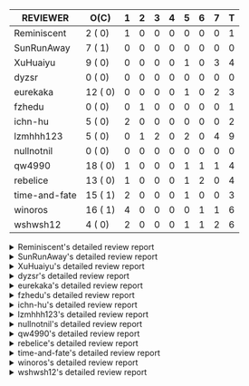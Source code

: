 |   REVIEWER    |  O(C)   | 1 | 2 | 3 | 4 | 5 | 6 | 7 | T |
|---------------|---------|---|---|---|---|---|---|---|---|
| Reminiscent   |  2 ( 0) | 1 | 0 | 0 | 0 | 0 | 0 | 0 | 1 |
| SunRunAway    |  7 ( 1) | 0 | 0 | 0 | 0 | 0 | 0 | 0 | 0 |
| XuHuaiyu      |  9 ( 0) | 0 | 0 | 0 | 0 | 1 | 0 | 3 | 4 |
| dyzsr         |  0 ( 0) | 0 | 0 | 0 | 0 | 0 | 0 | 0 | 0 |
| eurekaka      | 12 ( 0) | 0 | 0 | 0 | 0 | 1 | 0 | 2 | 3 |
| fzhedu        |  0 ( 0) | 0 | 1 | 0 | 0 | 0 | 0 | 0 | 1 |
| ichn-hu       |  5 ( 0) | 2 | 0 | 0 | 0 | 0 | 0 | 0 | 2 |
| lzmhhh123     |  5 ( 0) | 0 | 1 | 2 | 0 | 2 | 0 | 4 | 9 |
| nullnotnil    |  0 ( 0) | 0 | 0 | 0 | 0 | 0 | 0 | 0 | 0 |
| qw4990        | 18 ( 0) | 1 | 0 | 0 | 0 | 1 | 1 | 1 | 4 |
| rebelice      | 13 ( 0) | 1 | 0 | 0 | 0 | 1 | 2 | 0 | 4 |
| time-and-fate | 15 ( 1) | 2 | 0 | 0 | 0 | 1 | 0 | 0 | 3 |
| winoros       | 16 ( 1) | 4 | 0 | 0 | 0 | 0 | 1 | 1 | 6 |
| wshwsh12      |  4 ( 0) | 2 | 0 | 0 | 0 | 1 | 1 | 2 | 6 |


<details> 
  <summary>Reminiscent's detailed review report</summary> 

## To Be Reviewed

|    REPO    |                                                                  PR                                                                   | C | LASTED |
|------------|---------------------------------------------------------------------------------------------------------------------------------------|---|--------|
| tidb/25583 | [bindinfo: fix SPM doesn't work for CTE](https://github.com/pingcap/tidb/pull/25583)                                                  |   | 16d15h |
| tidb/25969 | [planner: support using expression index when conditions are connected by `or` or `not` ](https://github.com/pingcap/tidb/pull/25969) |   | 1d16h  |


## Reviewed in Last 7 Days

|    REPO    |                                                                  PR                                                                   | C | D |  R  |
|------------|---------------------------------------------------------------------------------------------------------------------------------------|---|---|-----|
| tidb/25969 | [planner: support using expression index when conditions are connected by `or` or `not` ](https://github.com/pingcap/tidb/pull/25969) |   | 1 | 17h |


</details> 


<details> 
  <summary>SunRunAway's detailed review report</summary> 

## To Be Reviewed

|    REPO    |                                                              PR                                                              | C | LASTED  |
|------------|------------------------------------------------------------------------------------------------------------------------------|---|---------|
| tidb/19178 | [executor: Refactor probe channel](https://github.com/pingcap/tidb/pull/19178)                                               |   | 327d16h |
| tidb/19807 | [executor: parallel evaluation for hash aggregate distinct](https://github.com/pingcap/tidb/pull/19807)                      |   | 305d10h |
| tidb/19900 | [executor: enable inline projection for sort&topN](https://github.com/pingcap/tidb/pull/19900)                               | Y | 300d18h |
| tidb/21834 | [planner: enhanced index range calculation plan](https://github.com/pingcap/tidb/pull/21834)                                 |   | 202d18h |
| tidb/21878 | [planner: do not push down lock to pointGet/bacthPointGet when selection exists](https://github.com/pingcap/tidb/pull/21878) |   | 200d18h |
| tidb/21956 | [planner/preprocessor: disallow into-outfile clause in some place](https://github.com/pingcap/tidb/pull/21956)               |   | 195d23h |
| tidb/25385 | [executor: global kill 32bits (local connID part)](https://github.com/pingcap/tidb/pull/25385)                               |   | 23d10h  |


## Reviewed in Last 7 Days

| REPO | PR | C | D | R |
|------|----|---|---|---|


</details> 


<details> 
  <summary>XuHuaiyu's detailed review report</summary> 

## To Be Reviewed

|     REPO     |                                                           PR                                                           | C | LASTED  |
|--------------|------------------------------------------------------------------------------------------------------------------------|---|---------|
| tidb/21401   | [expression: incompatibility with MySQL for ADDTIME()](https://github.com/pingcap/tidb/pull/21401)                     |   | 218d11h |
| docs-cn/5561 | [Add sql optimization-related docs to toc](https://github.com/pingcap/docs-cn/pull/5561)                               |   | 134d15h |
| tidb/25340   | [privilege: add restricted read only](https://github.com/pingcap/tidb/pull/25340)                                      |   | 26d15h  |
| tidb/25714   | [executor: support spill intermediate data for unparalleled hash agg](https://github.com/pingcap/tidb/pull/25714)      |   | 13d16h  |
| tidb/25792   | [docs/design: Support Spilling Unparalleled HashAgg](https://github.com/pingcap/tidb/pull/25792)                       |   | 8d20h   |
| tidb/25820   | [util: support soft limit for memory tracker](https://github.com/pingcap/tidb/pull/25820)                              |   | 7d17h   |
| tidb/25906   | [config, sessionctx: deprecate streaming config](https://github.com/pingcap/tidb/pull/25906)                           |   | 4d17h   |
| tidb/25985   | [executor: support forbid tiflash for stale read (#25828)](https://github.com/pingcap/tidb/pull/25985)                 |   | 20h     |
| tidb/26000   | [expression: fix incompatible last_day func behavior in sql mode (#25953)](https://github.com/pingcap/tidb/pull/26000) |   | 15h     |


## Reviewed in Last 7 Days

|    REPO    |                                                                 PR                                                                  | C | D |    R    |
|------------|-------------------------------------------------------------------------------------------------------------------------------------|---|---|---------|
| tidb/25845 | [planner,executor: fix 'select ...(join on partition table) for update' panic (#21148)](https://github.com/pingcap/tidb/pull/25845) |   | 5 | 2d1h    |
| tidb/20140 | [expressions: Support `bin-to-uuid` and `uuid-to-bin`](https://github.com/pingcap/tidb/pull/20140)                                  |   | 7 | 280d23h |
| tidb/22541 | [expression: Support builtin function SOUNDEX](https://github.com/pingcap/tidb/pull/22541)                                          |   | 7 | 154d10h |
| tipb/207   | [Support builtin function SOUNDEX](https://github.com/pingcap/tipb/pull/207)                                                        |   | 7 | 154d10h |


</details> 


<details> 
  <summary>dyzsr's detailed review report</summary> 

## To Be Reviewed

| REPO | PR | C | LASTED |
|------|----|---|--------|


## Reviewed in Last 7 Days

| REPO | PR | C | D | R |
|------|----|---|---|---|


</details> 


<details> 
  <summary>eurekaka's detailed review report</summary> 

## To Be Reviewed

|    REPO    |                                                                               PR                                                                               | C | LASTED  |
|------------|----------------------------------------------------------------------------------------------------------------------------------------------------------------|---|---------|
| tidb/23316 | [planner: Fix rebuild range for prepared plan](https://github.com/pingcap/tidb/pull/23316)                                                                     |   | 113d17h |
| tidb/23373 | [executor: fix get var expr when session var is hex literal (#23241)](https://github.com/pingcap/tidb/pull/23373)                                              |   | 111d19h |
| tidb/23760 | [collation: fix tidb panic when compare string with collation](https://github.com/pingcap/tidb/pull/23760)                                                     |   | 97d13h  |
| tidb/24061 | [statistics: fix some potential panic in statistics (#23988)](https://github.com/pingcap/tidb/pull/24061)                                                      |   | 82d13h  |
| tidb/24556 | [planner: add MergeAdjacentWindow rule for cascades](https://github.com/pingcap/tidb/pull/24556)                                                               |   | 56d10h  |
| tidb/24649 | [server: close the temporary session in HTTP API to avoid memory leak (#24339)](https://github.com/pingcap/tidb/pull/24649)                                    |   | 54d0h   |
| tidb/24650 | [server: close the temporary session in HTTP API to avoid memory leak (#24339)](https://github.com/pingcap/tidb/pull/24650)                                    |   | 54d0h   |
| tidb/24921 | [planner: update IsCompleteModeAgg and transform function of RuleInjectProjectionBelowAgg to fix distinct agg bug](https://github.com/pingcap/tidb/pull/24921) |   | 40d19h  |
| tidb/25501 | [planner,executor: fix 'select ...(join on partition table) for update' panic (#21148)](https://github.com/pingcap/tidb/pull/25501)                            |   | 20d11h  |
| tidb/25737 | [planner: Log warnings when agg function can not be pushdown in explain statement (#25553)](https://github.com/pingcap/tidb/pull/25737)                        |   | 12d18h  |
| tidb/25845 | [planner,executor: fix 'select ...(join on partition table) for update' panic (#21148)](https://github.com/pingcap/tidb/pull/25845)                            |   | 6d19h   |
| tidb/25861 | [planner/core: thoroughly push down count-distinct agg in the MPP mode. (#25662)](https://github.com/pingcap/tidb/pull/25861)                                  |   | 5d19h   |


## Reviewed in Last 7 Days

|    REPO    |                                                                PR                                                                | C | D |   R    |
|------------|----------------------------------------------------------------------------------------------------------------------------------|---|---|--------|
| tidb/25583 | [bindinfo: fix SPM doesn't work for CTE](https://github.com/pingcap/tidb/pull/25583)                                             |   | 5 | 11d20h |
| tidb/25471 | [planner: fix wrong aggregate pruning for some cases (#25289)](https://github.com/pingcap/tidb/pull/25471)                       |   | 7 | 13d21h |
| tidb/24079 | [planner: change descScanFactor to scanFactor when ExpectedCount is small. (#23972)](https://github.com/pingcap/tidb/pull/24079) |   | 7 | 74d20h |


</details> 


<details> 
  <summary>fzhedu's detailed review report</summary> 

## To Be Reviewed

| REPO | PR | C | LASTED |
|------|----|---|--------|


## Reviewed in Last 7 Days

|    REPO    |                                                   PR                                                    | C | D | R  |
|------------|---------------------------------------------------------------------------------------------------------|---|---|----|
| tidb/25952 | [expression: fix unstable test TestExprOnlyPushDownToFlash](https://github.com/pingcap/tidb/pull/25952) |   | 2 | 3h |


</details> 


<details> 
  <summary>ichn-hu's detailed review report</summary> 

## To Be Reviewed

|    REPO    |                                                                  PR                                                                  | C | LASTED  |
|------------|--------------------------------------------------------------------------------------------------------------------------------------|---|---------|
| tidb/20903 | [planner: fix confused and unnecessary double-projection in plans.](https://github.com/pingcap/tidb/pull/20903)                      |   | 242d17h |
| tidb/22631 | [executor: refine window processor](https://github.com/pingcap/tidb/pull/22631)                                                      |   | 156d23h |
| tidb/25766 | [expression: Fix greatest and least function lost decimal precision compared with MySQL](https://github.com/pingcap/tidb/pull/25766) |   | 11d15h  |
| tidb/26000 | [expression: fix incompatible last_day func behavior in sql mode (#25953)](https://github.com/pingcap/tidb/pull/26000)               |   | 15h     |
| tidb/26001 | [expression: fix incompatible last_day func behavior in sql mode (#25953)](https://github.com/pingcap/tidb/pull/26001)               |   | 15h     |


## Reviewed in Last 7 Days

|    REPO    |                                                      PR                                                       | C | D |   R   |
|------------|---------------------------------------------------------------------------------------------------------------|---|---|-------|
| tidb/25875 | [types: fix json_unquote](https://github.com/pingcap/tidb/pull/25875)                                         |   | 1 | 4d20h |
| tidb/25953 | [expression: fix incompatible last_day func behavior in sql mode](https://github.com/pingcap/tidb/pull/25953) |   | 1 | 1d0h  |


</details> 


<details> 
  <summary>lzmhhh123's detailed review report</summary> 

## To Be Reviewed

|    REPO    |                                                           PR                                                           | C | LASTED  |
|------------|------------------------------------------------------------------------------------------------------------------------|---|---------|
| tidb/22631 | [executor: refine window processor](https://github.com/pingcap/tidb/pull/22631)                                        |   | 156d23h |
| tidb/25822 | [executor: avoid unnecessary string EqualFold() comparisons](https://github.com/pingcap/tidb/pull/25822)               |   | 7d16h   |
| tidb/25906 | [config, sessionctx: deprecate streaming config](https://github.com/pingcap/tidb/pull/25906)                           |   | 4d17h   |
| tidb/25980 | [planner: make sure limit outputs no more columns than its child (#25345)](https://github.com/pingcap/tidb/pull/25980) |   | 22h     |
| tidb/25995 | [planner: support stable result mode (#25971)](https://github.com/pingcap/tidb/pull/25995)                             |   | 19h     |


## Reviewed in Last 7 Days

|    REPO    |                                                                  PR                                                                  | C | D |    R    |
|------------|--------------------------------------------------------------------------------------------------------------------------------------|---|---|---------|
| tidb/25952 | [expression: fix unstable test TestExprOnlyPushDownToFlash](https://github.com/pingcap/tidb/pull/25952)                              |   | 2 | 3h      |
| tidb/24806 | [config: ignore tiflash when show config (#24770)](https://github.com/pingcap/tidb/pull/24806)                                       |   | 3 | 45d11h  |
| tidb/25562 | [expression: push down abs() to TiFlash (#24841)](https://github.com/pingcap/tidb/pull/25562)                                        |   | 3 | 16d18h  |
| tidb/25611 | [expression:  error information is inconsistent with MySQL about date or time literal](https://github.com/pingcap/tidb/pull/25611)   |   | 5 | 10d20h  |
| tidb/25854 | [executor: query memory table TIKV_REGION_PEERS and TIKV_REGION_STATUS get error](https://github.com/pingcap/tidb/pull/25854)        |   | 5 | 1d14h   |
| tidb/25766 | [expression: Fix greatest and least function lost decimal precision compared with MySQL](https://github.com/pingcap/tidb/pull/25766) |   | 7 | 4d20h   |
| tidb/24913 | [planner: fix incorrect usage of UNION and INTO](https://github.com/pingcap/tidb/pull/24913)                                         |   | 7 | 34d2h   |
| tidb/21018 | [planner: don't push down null sensitive join conditions (#19620)](https://github.com/pingcap/tidb/pull/21018)                       |   | 7 | 229d19h |
| tidb/20444 | [expression: add json_merge_patch](https://github.com/pingcap/tidb/pull/20444)                                                       |   | 7 | 258d23h |


</details> 


<details> 
  <summary>nullnotnil's detailed review report</summary> 

## To Be Reviewed

| REPO | PR | C | LASTED |
|------|----|---|--------|


## Reviewed in Last 7 Days

| REPO | PR | C | D | R |
|------|----|---|---|---|


</details> 


<details> 
  <summary>qw4990's detailed review report</summary> 

## To Be Reviewed

|     REPO     |                                                                                       PR                                                                                        | C | LASTED  |
|--------------|---------------------------------------------------------------------------------------------------------------------------------------------------------------------------------|---|---------|
| docs/5498    | [partitioning: Corrected partition management](https://github.com/pingcap/docs/pull/5498)                                                                                       |   | 71d19h  |
| tidb/21018   | [planner: don't push down null sensitive join conditions (#19620)](https://github.com/pingcap/tidb/pull/21018)                                                                  |   | 236d17h |
| docs-cn/5561 | [Add sql optimization-related docs to toc](https://github.com/pingcap/docs-cn/pull/5561)                                                                                        |   | 134d15h |
| docs/5826    | [system-variables: update for consistency](https://github.com/pingcap/docs/pull/5826)                                                                                           |   | 14d11h  |
| tidb/21318   | [planner, expression: use the range of column types to simplify expressions](https://github.com/pingcap/tidb/pull/21318)                                                        |   | 222d19h |
| tidb/23295   | [util, types: don't let SPM be affected by charset (#23161)](https://github.com/pingcap/tidb/pull/23295)                                                                        |   | 116d11h |
| tidb/23590   | [planner, table: optimize the list partition pruner for range query](https://github.com/pingcap/tidb/pull/23590)                                                                |   | 102d16h |
| tidb/24663   | [planner: include schema name when checking duplicate table aliases](https://github.com/pingcap/tidb/pull/24663)                                                                |   | 53d16h  |
| tidb/24994   | [planner: don't extract hash keys from index join's OtherConds if inl_merge_join hint exists](https://github.com/pingcap/tidb/pull/24994)                                       |   | 36d17h  |
| tidb/25693   | [planner: fix index-out-of-range error when checking only_full_group_by and make sure limit outputs no more columns than its child](https://github.com/pingcap/tidb/pull/25693) |   | 13d22h  |
| tidb/25715   | [planner: fix row count estimation for partially pushed down selections](https://github.com/pingcap/tidb/pull/25715)                                                            |   | 13d16h  |
| tidb/25763   | [executor: reject setting read ts to a future time (#25732)](https://github.com/pingcap/tidb/pull/25763)                                                                        |   | 11d16h  |
| tidb/25769   | [planner: add some comment for checkOnlyFullGroupBy](https://github.com/pingcap/tidb/pull/25769)                                                                                |   | 11d12h  |
| tidb/25806   | [planner: check filter condition in func convertToPartialTableScan (#25294)](https://github.com/pingcap/tidb/pull/25806)                                                        |   | 8d15h   |
| tidb/25845   | [planner,executor: fix 'select ...(join on partition table) for update' panic (#21148)](https://github.com/pingcap/tidb/pull/25845)                                             |   | 6d19h   |
| tidb/25861   | [planner/core: thoroughly push down count-distinct agg in the MPP mode. (#25662)](https://github.com/pingcap/tidb/pull/25861)                                                   |   | 5d19h   |
| tidb/25870   | [executor: skip all test cases related to TiFlash+Partition since they are too slow (#25866)](https://github.com/pingcap/tidb/pull/25870)                                       |   | 5d15h   |
| tidb/25991   | [executor: fix hash join between datetime and timestamp (#25915)](https://github.com/pingcap/tidb/pull/25991)                                                                   |   | 19h     |


## Reviewed in Last 7 Days

|    REPO    |                                                           PR                                                           | C | D |   R    |
|------------|------------------------------------------------------------------------------------------------------------------------|---|---|--------|
| tidb/25980 | [planner: make sure limit outputs no more columns than its child (#25345)](https://github.com/pingcap/tidb/pull/25980) |   | 1 | 3h     |
| tidb/25226 | [planner: fix bug when unfolding wildcard in view definiton](https://github.com/pingcap/tidb/pull/25226)               |   | 5 | 24d15h |
| dm/1782    | [syncer: support filter row by SQL expression](https://github.com/pingcap/dm/pull/1782)                                |   | 6 | 14d10h |
| tidb/25743 | [sessionctx: add tidb_enable_list_partition global system variable](https://github.com/pingcap/tidb/pull/25743)        |   | 7 | 5d21h  |


</details> 


<details> 
  <summary>rebelice's detailed review report</summary> 

## To Be Reviewed

|     REPO     |                                                                    PR                                                                     | C | LASTED |
|--------------|-------------------------------------------------------------------------------------------------------------------------------------------|---|--------|
| docs/5185    | [sql-statements, information-schema: add `END_TIME` field for table `ANALYZE_STATUS`](https://github.com/pingcap/docs/pull/5185)          |   | 96d17h |
| docs-cn/5916 | [sql-statements, information-schema: add `END_TIME` field for table `ANALYZE_STATUS`](https://github.com/pingcap/docs-cn/pull/5916)       |   | 96d17h |
| tidb/24033   | [statistics: fix some unstable tests in global stats (#23502)](https://github.com/pingcap/tidb/pull/24033)                                |   | 83d9h  |
| tidb/24306   | [util/ranger: fix func name typo](https://github.com/pingcap/tidb/pull/24306)                                                             |   | 70d22h |
| tidb/24374   | [planner: filter conflict read_from_storage hints (#24313)](https://github.com/pingcap/tidb/pull/24374)                                   |   | 68d19h |
| tidb/24649   | [server: close the temporary session in HTTP API to avoid memory leak (#24339)](https://github.com/pingcap/tidb/pull/24649)               |   | 54d0h  |
| tidb/24650   | [server: close the temporary session in HTTP API to avoid memory leak (#24339)](https://github.com/pingcap/tidb/pull/24650)               |   | 54d0h  |
| tidb/24669   | [planner: fix "order by + num " can use a column not in select fields](https://github.com/pingcap/tidb/pull/24669)                        |   | 53d16h |
| tidb/25214   | [planner: don't push down topn to nil table plan side](https://github.com/pingcap/tidb/pull/25214)                                        |   | 29d16h |
| tidb/25861   | [planner/core: thoroughly push down count-distinct agg in the MPP mode. (#25662)](https://github.com/pingcap/tidb/pull/25861)             |   | 5d19h  |
| tidb/25870   | [executor: skip all test cases related to TiFlash+Partition since they are too slow (#25866)](https://github.com/pingcap/tidb/pull/25870) |   | 5d15h  |
| tidb/25985   | [executor: support forbid tiflash for stale read (#25828)](https://github.com/pingcap/tidb/pull/25985)                                    |   | 20h    |
| tidb/25995   | [planner: support stable result mode (#25971)](https://github.com/pingcap/tidb/pull/25995)                                                |   | 19h    |


## Reviewed in Last 7 Days

|    REPO    |                                                                PR                                                                | C | D |   R   |
|------------|----------------------------------------------------------------------------------------------------------------------------------|---|---|-------|
| tidb/25828 | [executor: support forbid tiflash for stale read](https://github.com/pingcap/tidb/pull/25828)                                    |   | 1 | 6d16h |
| tidb/25806 | [planner: check filter condition in func convertToPartialTableScan (#25294)](https://github.com/pingcap/tidb/pull/25806)         |   | 5 | 3d21h |
| tidb/25866 | [executor: skip all test cases related to TiFlash+Partition since they are too slow](https://github.com/pingcap/tidb/pull/25866) |   | 6 | 0h    |
| tidb/23836 | [parser, core: Implement force_index hint in parser and TiDB](https://github.com/pingcap/tidb/pull/23836)                        |   | 6 | 90d0h |


</details> 


<details> 
  <summary>time-and-fate's detailed review report</summary> 

## To Be Reviewed

|    REPO    |                                                                      PR                                                                       | C | LASTED  |
|------------|-----------------------------------------------------------------------------------------------------------------------------------------------|---|---------|
| tidb/22416 | [core: fix subQuery at projection in only_full_group](https://github.com/pingcap/tidb/pull/22416)                                             | Y | 171d11h |
| tidb/24374 | [planner: filter conflict read_from_storage hints (#24313)](https://github.com/pingcap/tidb/pull/24374)                                       |   | 68d19h  |
| tidb/24382 | [statistics: trigger auto-analyze based on histogram row count](https://github.com/pingcap/tidb/pull/24382)                                   |   | 68d15h  |
| tidb/24539 | [statistics: dump FMSketch to KV only for partition table with dynamic prune mode (#24453)](https://github.com/pingcap/tidb/pull/24539)       |   | 56d21h  |
| tidb/24556 | [planner: add MergeAdjacentWindow rule for cascades](https://github.com/pingcap/tidb/pull/24556)                                              |   | 56d10h  |
| tidb/24994 | [planner: don't extract hash keys from index join's OtherConds if inl_merge_join hint exists](https://github.com/pingcap/tidb/pull/24994)     |   | 36d17h  |
| tidb/25094 | [*: resolve select fields properly for coalesced columns of natural join](https://github.com/pingcap/tidb/pull/25094)                         |   | 33d18h  |
| tidb/25390 | [planner/core: fix `isTableAliasDuplicate`, use `schema.name` as key when table has a alias name](https://github.com/pingcap/tidb/pull/25390) |   | 22d19h  |
| tidb/25696 | [planner: generate wrong plan when update has subquery (#25660)](https://github.com/pingcap/tidb/pull/25696)                                  |   | 13d22h  |
| tidb/25698 | [planner: generate wrong plan when update has subquery (#25660)](https://github.com/pingcap/tidb/pull/25698)                                  |   | 13d22h  |
| tidb/25715 | [planner: fix row count estimation for partially pushed down selections](https://github.com/pingcap/tidb/pull/25715)                          |   | 13d16h  |
| tidb/25736 | [planner: Log warnings when agg function can not be pushdown in explain statement (#25553)](https://github.com/pingcap/tidb/pull/25736)       |   | 12d18h  |
| tidb/25737 | [planner: Log warnings when agg function can not be pushdown in explain statement (#25553)](https://github.com/pingcap/tidb/pull/25737)       |   | 12d18h  |
| tidb/25819 | [planner: handle other-conditions from subqueries correctly when constructing IndexJoin (#25817)](https://github.com/pingcap/tidb/pull/25819) |   | 7d18h   |
| tidb/25995 | [planner: support stable result mode (#25971)](https://github.com/pingcap/tidb/pull/25995)                                                    |   | 19h     |


## Reviewed in Last 7 Days

|    REPO    |                                                       PR                                                       | C | D |   R   |
|------------|----------------------------------------------------------------------------------------------------------------|---|---|-------|
| tidb/26003 | [planner: support stable result mode (#25971)](https://github.com/pingcap/tidb/pull/26003)                     |   | 1 | 0h    |
| tidb/25971 | [planner: support stable result mode](https://github.com/pingcap/tidb/pull/25971)                              |   | 1 | 20h   |
| tidb/24720 | [*: update count / modify_count of mysql.stats_meta incrementally](https://github.com/pingcap/tidb/pull/24720) |   | 5 | 45d1h |


</details> 


<details> 
  <summary>winoros's detailed review report</summary> 

## To Be Reviewed

|     REPO     |                                                                                     PR                                                                                     | C | LASTED  |
|--------------|----------------------------------------------------------------------------------------------------------------------------------------------------------------------------|---|---------|
| tidb/20903   | [planner: fix confused and unnecessary double-projection in plans.](https://github.com/pingcap/tidb/pull/20903)                                                            |   | 242d17h |
| docs-cn/5916 | [sql-statements, information-schema: add `END_TIME` field for table `ANALYZE_STATUS`](https://github.com/pingcap/docs-cn/pull/5916)                                        |   | 96d17h  |
| docs/5783    | [migration: Add information about Vitess to TiDB migration](https://github.com/pingcap/docs/pull/5783)                                                                     |   | 22d5h   |
| tidb/21018   | [planner: don't push down null sensitive join conditions (#19620)](https://github.com/pingcap/tidb/pull/21018)                                                             |   | 236d17h |
| tidb/22416   | [core: fix subQuery at projection in only_full_group](https://github.com/pingcap/tidb/pull/22416)                                                                          | Y | 171d11h |
| tidb/22504   | [*:Fix the fetchHotRegion bug that the count always zero](https://github.com/pingcap/tidb/pull/22504)                                                                      |   | 163d19h |
| tidb/23373   | [executor: fix get var expr when session var is hex literal (#23241)](https://github.com/pingcap/tidb/pull/23373)                                                          |   | 111d19h |
| tidb/24138   | [planner: Add Equivalence Rules to Transform BinaryOptSubquery to ExistsSubquery](https://github.com/pingcap/tidb/pull/24138)                                              |   | 78d12h  |
| tidb/24663   | [planner: include schema name when checking duplicate table aliases](https://github.com/pingcap/tidb/pull/24663)                                                           |   | 53d16h  |
| tidb/24921   | [planner: update IsCompleteModeAgg and transform function of RuleInjectProjectionBelowAgg to fix distinct agg bug](https://github.com/pingcap/tidb/pull/24921)             |   | 40d19h  |
| tidb/25870   | [executor: skip all test cases related to TiFlash+Partition since they are too slow (#25866)](https://github.com/pingcap/tidb/pull/25870)                                  |   | 5d15h   |
| tidb/25874   | [util/stmtsummary: discard the plan if it is too long and enlarge the tidb_stmt_summary_max_stmt_count value to 3000 (#25843)](https://github.com/pingcap/tidb/pull/25874) |   | 5d15h   |
| tidb/25980   | [planner: make sure limit outputs no more columns than its child (#25345)](https://github.com/pingcap/tidb/pull/25980)                                                     |   | 22h     |
| tidb/25985   | [executor: support forbid tiflash for stale read (#25828)](https://github.com/pingcap/tidb/pull/25985)                                                                     |   | 20h     |
| tidb/25995   | [planner: support stable result mode (#25971)](https://github.com/pingcap/tidb/pull/25995)                                                                                 |   | 19h     |
| tidb/25996   | [planner: avoid alloc for paramMarker in buildValuesListOfInsert](https://github.com/pingcap/tidb/pull/25996)                                                              |   | 18h     |


## Reviewed in Last 7 Days

|    REPO    |                                                                  PR                                                                   | C | D |   R   |
|------------|---------------------------------------------------------------------------------------------------------------------------------------|---|---|-------|
| tidb/25969 | [planner: support using expression index when conditions are connected by `or` or `not` ](https://github.com/pingcap/tidb/pull/25969) |   | 1 | 1d3h  |
| tidb/26003 | [planner: support stable result mode (#25971)](https://github.com/pingcap/tidb/pull/26003)                                            |   | 1 | 0h    |
| tidb/25987 | [stats: fix auto analyze panic](https://github.com/pingcap/tidb/pull/25987)                                                           |   | 1 | 2h    |
| tidb/25971 | [planner: support stable result mode](https://github.com/pingcap/tidb/pull/25971)                                                     |   | 1 | 20h   |
| tidb/25866 | [executor: skip all test cases related to TiFlash+Partition since they are too slow](https://github.com/pingcap/tidb/pull/25866)      |   | 6 | 0h    |
| tidb/25583 | [bindinfo: fix SPM doesn't work for CTE](https://github.com/pingcap/tidb/pull/25583)                                                  |   | 7 | 10d5h |


</details> 


<details> 
  <summary>wshwsh12's detailed review report</summary> 

## To Be Reviewed

|    REPO    |                                                 PR                                                  | C | LASTED  |
|------------|-----------------------------------------------------------------------------------------------------|---|---------|
| tidb/21401 | [expression: incompatibility with MySQL for ADDTIME()](https://github.com/pingcap/tidb/pull/21401)  |   | 218d11h |
| tidb/21887 | [types: support %X %V %W formats for STR_TO_DATE()](https://github.com/pingcap/tidb/pull/21887)     |   | 199d11h |
| tidb/22541 | [expression: Support builtin function SOUNDEX](https://github.com/pingcap/tidb/pull/22541)          |   | 161d9h  |
| tidb/24711 | [expression: add builtin function ``json_merge_patch``](https://github.com/pingcap/tidb/pull/24711) |   | 49d19h  |


## Reviewed in Last 7 Days

|    REPO    |                                                                 PR                                                                 | C | D |   R   |
|------------|------------------------------------------------------------------------------------------------------------------------------------|---|---|-------|
| tidb/24711 | [expression: add builtin function ``json_merge_patch``](https://github.com/pingcap/tidb/pull/24711)                                |   | 1 | 49d3h |
| tidb/25990 | [executor: fix hash join between datetime and timestamp (#25915)](https://github.com/pingcap/tidb/pull/25990)                      |   | 1 | 1h    |
| tidb/25854 | [executor: query memory table TIKV_REGION_PEERS and TIKV_REGION_STATUS get error](https://github.com/pingcap/tidb/pull/25854)      |   | 5 | 1d14h |
| tidb/25389 | [expression: Improve the performance of `str_to_date`](https://github.com/pingcap/tidb/pull/25389)                                 |   | 6 | 17d9h |
| tidb/25611 | [expression:  error information is inconsistent with MySQL about date or time literal](https://github.com/pingcap/tidb/pull/25611) |   | 7 | 9d3h  |
| tidb/25810 | [executor: temporarily skip 2 unstable tests](https://github.com/pingcap/tidb/pull/25810)                                          |   | 7 | 1d5h  |


</details> 

